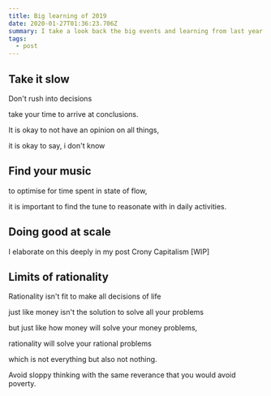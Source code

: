 ```yaml
---
title: Big learning of 2019
date: 2020-01-27T01:36:23.706Z
summary: I take a look back the big events and learning from last year
tags:
  - post
---
```

## Take it slow

Don't rush into decisions

take your time to arrive at conclusions.

It is okay to not have an opinion on all things,

it is okay to say, i don't know

## Find your music

to optimise for time spent in state of flow, 

it is important to find the tune to reasonate with in daily activities.

## Doing good at scale

I elaborate on this deeply in my post Crony Capitalism \[WIP]

## Limits of rationality

Rationality isn't fit to make all decisions of life

just like money isn't the solution to solve all your problems

but just like how money will solve your money problems, 

rationality will solve your rational problems

which is not everything but also not nothing.

Avoid sloppy thinking with the same reverance that you would avoid poverty.
